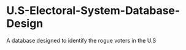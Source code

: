 # U.S-Electoral-System-Database-Design
A database designed to identify the rogue voters in the U.S 

